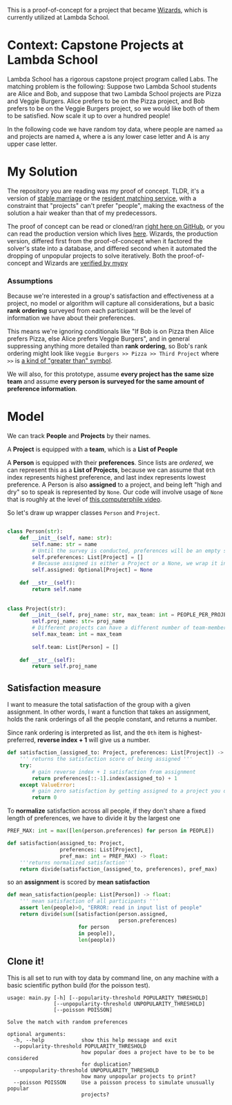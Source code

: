 This is a proof-of-concept for a project that became
[Wizards](https://github.com/quinn-dougherty/wizards), which is currently
utilized at Lambda School. 

# Context: Capstone Projects at Lambda School

Lambda School has a rigorous capstone project program called Labs. The matching
problem is the following: Suppose two Lambda School students are Alice and Bob, and suppose that two
Lambda School projects are Pizza and Veggie Burgers. Alice prefers to be on the
Pizza project, and Bob prefers to be on the Veggie Burgers project, so we would
like both of them to be satisfied. Now scale it up to over a hundred people! 

In the following code
we have random toy data, where people are named `aa` and projects are named `A`,
where a is any lower case letter and A is any upper case letter.  

# My Solution

The repository you are reading was my proof of concept. TLDR, it's a version of
[stable marriage](https://en.wikipedia.org/wiki/Stable_marriage_problem) or the
[resident matching service](https://www.carms.ca/the-match/how-it-works/), with
a constraint that "projects" can't prefer "people", making the exactness of the
solution a hair weaker than that of my predecessors. 

The proof of concept can be read or cloned/ran [right here on
GitHub](https://github.com/quinn-dougherty/Portfolio/blob/master/matcher/matcher.py),
or you can read the production version which lives
[here](https://github.com/quinn-dougherty/wizards). Wizards, the production
version, differed first from the proof-of-concept when it factored the solver's
state into a database, and differed second when it automated the dropping of
unpopular projects to solve iteratively. Both the proof-of-concept and Wizards
are [verified by mypy](https://www.python.org/dev/peps/pep-0484/)

### Assumptions

Because we're interested in a group's satisfaction and effectiveness at a
project, no model or algorithm will capture all considerations, but a basic
**rank ordering** surveyed from each participant will be the level of
information we have about their preferences. 

This means we're ignoring conditionals like "If Bob is on Pizza then Alice
prefers Pizza, else Alice prefers Veggie Burgers", and in general suppressing
anything more detailed than **rank ordering**, so Bob's rank ordering might look
like `Veggie Burgers >> Pizza >> Third Project` where `>>` is [a kind of "greater
than" symbol](https://en.wikipedia.org/wiki/Preference_%28economics%29#Notation).

We will also, for this prototype, assume **every project has the same size
team** and assume **every person is surveyed for the same amount of preference
information**. 

# Model

We can track **People** and **Projects** by their names. 

A **Project** is equipped with a **team**, which is a **List of People**

A **Person** is equipped with their **preferences**. Since lists are *ordered*,
we can represent this as a **List of Projects**, because we can assume that `0th` index represents highest preference, and last index
represents lowest preference. A Person is also **assigned** to a project, and
being left "high and dry" so to speak is represented by `None`. Our code will
involve usage of `None` that is roughly at the level of [this computerphile
video](https://youtu.be/t1e8gqXLbsU). 

So let's draw up wrapper classes `Person` and `Project`. 

``` python

class Person(str): 
    def __init__(self, name: str): 
        self.name: str = name
        # Until the survey is conducted, preferences will be an empty string. 
        self.preferences: List[Project] = [] 
        # Because assigned is either a Project or a None, we wrap it in Optional.  
        self.assigned: Optional[Project] = None
        
    def __str__(self): 
        return self.name
    
    
class Project(str): 
    def __init__(self, proj_name: str, max_team: int = PEOPLE_PER_PROJECT): 
        self.proj_name: str= proj_name
        # Different projects can have a different number of team-members. 
        self.max_team: int = max_team
        
        self.team: List[Person] = []
        
    def __str__(self):
        return self.proj_name
```

## Satisfaction measure

I want to measure the total satisfaction of the group with a given assignment.
In other words, I want a function that takes an assignment, holds the rank
orderings of all the people constant, and returns a number. 

Since rank ordering is interpreted as list, and the `0th` item is
highest-preferred, **reverse index + 1** will give us a number. 

``` python
def satisfaction_(assigned_to: Project, preferences: List[Project]) -> int:
    ''' returns the satisfaction score of being assigned '''
    try: 
        # gain reverse index + 1 satisfaction from assignment
        return preferences[::-1].index(assigned_to) + 1
    except ValueError: 
        # gain zero satisfaction by getting assigned to a project you didn't list 
        return 0
```

To **normalize** satisfaction across all people, if they don't share a fixed
length of preferences, we have to divide it by the largest one

``` python
PREF_MAX: int = max([len(person.preferences) for person in PEOPLE])

def satisfaction(assigned_to: Project, 
                 preferences: List[Project], 
                 pref_max: int = PREF_MAX) -> float:
    '''returns normalized satisfaction'''
    return divide(satisfaction_(assigned_to, preferences), pref_max)
```

so an **assignment** is scored by **mean satisfaction**

``` python
def mean_satisfaction(people: List[Person]) -> float:
    ''' mean satisfaction of all participants '''
    assert len(people)>0, "ERROR: read in input list of people"
    return divide(sum([satisfaction(person.assigned, 
                                    person.preferences) 
                       for person 
                       in people]), 
                       len(people))
```


## Clone it! 

This is all set to run with toy data by command line, on any machine with a
basic scientific python build (for the poisson test). 

```
usage: main.py [-h] [--popularity-threshold POPULARITY_THRESHOLD]
               [--unpopularity-threshold UNPOPULARITY_THRESHOLD]
               [--poisson POISSON]

Solve the match with random preferences

optional arguments:
  -h, --help            show this help message and exit
  --popularity-threshold POPULARITY_THRESHOLD
                        how popular does a project have to be to be considered
                        for duplication?
  --unpopularity-threshold UNPOPULARITY_THRESHOLD
                        how many unpopular projects to print?
  --poisson POISSON     Use a poisson process to simulate unusually popular
                        projects?
```

